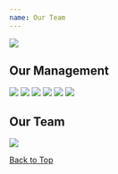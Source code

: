 ```yaml
---
name: Our Team
---
```


![](https://www.emarineonline.com/api/common/r/oss?path=prod/mall/10.jpg)

## Our Management

![](https://www.emarineonline.com/api/common/r/oss?path=prod/mall/DES_IMG_18c620e0-53c2-11ea-b61c-57a57ee7d75c.png)
![](https://www.emarineonline.com/api/common/r/oss?path=prod/mall/DES_IMG_35f3c370-53c2-11ea-b61c-57a57ee7d75c.png)
![](https://www.emarineonline.com/api/common/r/oss?path=prod/mall/DES_IMG_6b45af50-5784-11ea-9832-27d089e36f59.png)
![](https://www.emarineonline.com/api/common/r/oss?path=prod/mall/DES_IMG_446e1f90-53c2-11ea-b61c-57a57ee7d75c.png)
![](https://www.emarineonline.com/api/common/r/oss?path=prod/mall/DES_IMG_4d557b30-53c2-11ea-b61c-57a57ee7d75c.png)
![](https://www.emarineonline.com/api/common/r/oss?path=prod/mall/DES_IMG_554a8790-53c2-11ea-b61c-57a57ee7d75c.png)

## Our Team

![](https://www.emarineonline.com/api/common/r/oss?path=prod/mall/22.jpg)

[Back to Top](ourteam#)

